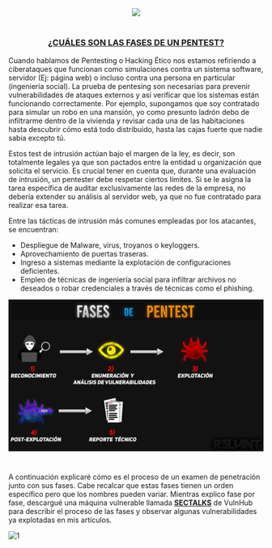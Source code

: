 <p align="center">
  <a href="https://github.com/DenverCoder1/readme-typing-svg"><img src="https://readme-typing-svg.herokuapp.com?font=Fira+Code&pause=1000&color=008FFF&width=250&lines=Fases+de+un+Pentest"></a>
</p>

<h1 align="center"></h1>

<h3 align="center"><ins>¿CUÁLES SON LAS FASES DE UN PENTEST?</ins></h3>

Cuando hablamos de Pentesting o Hacking Ético nos estamos refiriendo a ciberataques que funcionan como simulaciones contra un sistema software, servidor (Ej: página web) o incluso contra una persona en particular (ingeniería social). La prueba de pentesing son necesarias para prevenir vulnerabilidades de ataques externos y así verificar que los sistemas están funcionando correctamente. Por ejemplo, supongamos que soy contratado para simular un robo en una mansión, yo como presunto ladrón debo de infiltrarme dentro de la vivienda y revisar cada una de las habitaciones hasta descubrir cómo está todo distribuido, hasta las cajas fuerte que nadie sabia excepto tú.

Estos test de intrusión actúan bajo el margen de la ley, es decir, son totalmente legales ya que son pactados entre la entidad u organización que solicita el servicio. Es crucial tener en cuenta que, durante una evaluación de intrusión, un pentester debe respetar ciertos límites. Si se le asigna la tarea específica de auditar exclusivamente las redes de la empresa, no debería extender su análisis al servidor web, ya que no fue contratado para realizar esa tarea.

Entre las tácticas de intrusión más comunes empleadas por los atacantes, se encuentran:

- Despliegue de Malware, virus, troyanos o keyloggers.
- Aprovechamiento de puertas traseras.
- Ingreso a sistemas mediante la explotación de configuraciones deficientes.
- Empleo de técnicas de ingeniería social para infiltrar archivos no deseados o robar credenciales a través de técnicas como el phishing.

<p align="center">
  <img src="https://github.com/R3LI4NT/articulos/blob/main/Ciberseguridad/Reportes_Informes/GNU-Linux/img/fases_pentest.png">
</p>

<h1 align="center"></h1>


A continuación explicaré cómo  es el proceso de un examen de penetración junto con sus fases. Cabe recalcar que estas fases tienen un orden específico pero que los nombres pueden variar. Mientras explico fase por fase, descargué una máquina vulnerable llamada <a href="https://www.vulnhub.com/entry/sectalks-bne0x03-simple,141/">**SECTALKS**</a> de VulnHub para describir el proceso de las fases y observar algunas vulnerabilidades ya explotadas en mis artículos.

![1](https://github.com/R3LI4NT/articulos/assets/75953873/ebf3505d-7c30-4969-a409-efebf4556dce)

